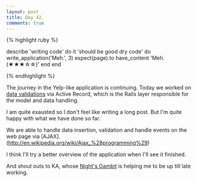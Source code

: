 ```yaml
---
layout: post
title: Day 42.
comments: true
---
```


{% highlight ruby %}

describe 'writing code' do
	it 'should be good dry code' do
		write_application('Meh.', 3)
		expect(page).to have_content 'Meh. (★★★☆☆)'
	end
end

{% endhighlight %}

The journey in the Yelp-like application is continuing.
Today we worked on [data validations](http://edgeguides.rubyonrails.org/active_record_validations.html) via Active Record, which is the Rails layer responsible for the model and data handling.

I am quite exausted so I don't feel like writing a long post. But I'm quite happy with what we have done so far.

We are able to handle data insertion, validation and handle events on the web page via [AJAX].(http://en.wikipedia.org/wiki/Ajax_%28programming%29)

I think I'll try a better overview of the application when I'll see it finished.

And shout outs to KA, whose [Night's Gambit](https://www.youtube.com/watch?v=d1hDpufNXd0) is helping me to be up till late working.